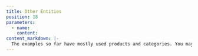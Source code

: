 ```yaml
---
title: Other Entities
position: 18
parameters:
  - name:
    content:
content_markdown: |-
  The examples so far have mostly used products and categories. You may be wondering what other entities exist. A complete list is available in the [API reference](reference/index.html).
---
```

